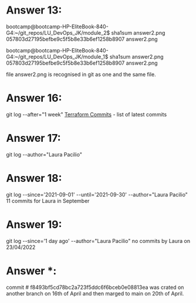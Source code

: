 # Answer 13:
bootcamp@bootcamp-HP-EliteBook-840-G4:~/git_repos/LU_DevOps_JK/module_2$ sha1sum answer2.png
057803d27195befbe9c5f5b8e33b6ef1258b8907  answer2.png

bootcamp@bootcamp-HP-EliteBook-840-G4:~/git_repos/LU_DevOps_JK/module_1$ sha1sum answer2.png
057803d27195befbe9c5f5b8e33b6ef1258b8907  answer2.png

file answer2.png is recognised in git as one and the same file.

# Answer 16:
git log --after="1 week"
[Terraform Commits](https://github.com/hashicorp/terraform/commits/main) - list of latest commits

# Answer 17:
git log --author="Laura Pacilio"

# Answer 18:
git log --since='2021-09-01' --until='2021-09-30' --author="Laura Pacilio"
11 commits for Laura in September

# Answer 19:
git log --since='1 day ago' --author="Laura Pacilio"
no commits by Laura on 23/04/2022

# Answer *:
 commit # f8493bf5cd78bc2a723f5ddc6f6bceb0e08813ea was crated on another branch on 16th of April and then marged to main on 20th of April.